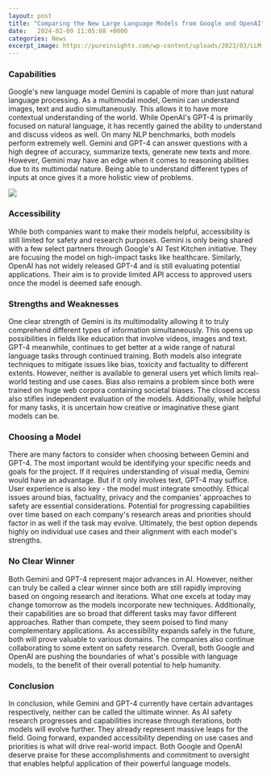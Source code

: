 ```yaml
---
layout: post
title: "Comparing the New Large Language Models from Google and OpenAI"
date:   2024-02-09 11:05:08 +0000
categories: News
excerpt_image: https://pureinsights.com/wp-content/uploads/2023/03/LLM-blog-image-1-LLM-Model-Sizes-Mar-2023.jpg
---
```

### Capabilities
Google's new language model Gemini is capable of more than just natural language processing. As a multimodal model, Gemini can understand images, text and audio simultaneously. This allows it to have more contextual understanding of the world. While OpenAI's GPT-4 is primarily focused on natural language, it has recently gained the ability to understand and discuss videos as well. 
On many NLP benchmarks, both models perform extremely well. Gemini and GPT-4 can answer questions with a high degree of accuracy, summarize texts, generate new texts and more. However, Gemini may have an edge when it comes to reasoning abilities due to its multimodal nature. Being able to understand different types of inputs at once gives it a more holistic view of problems.

![](https://pureinsights.com/wp-content/uploads/2023/03/LLM-blog-image-1-LLM-Model-Sizes-Mar-2023.jpg)
### Accessibility
While both companies want to make their models helpful, accessibility is still limited for safety and research purposes. Gemini is only being shared with a few select partners through Google's AI Test Kitchen initiative. They are focusing the model on high-impact tasks like healthcare. Similarly, OpenAI has not widely released GPT-4 and is still evaluating potential applications. Their aim is to provide limited API access to approved users once the model is deemed safe enough. 
### Strengths and Weaknesses
One clear strength of Gemini is its multimodality allowing it to truly comprehend different types of information simultaneously. This opens up possibilities in fields like education that involve videos, images and text. GPT-4 meanwhile, continues to get better at a wide range of natural language tasks through continued training. Both models also integrate techniques to mitigate issues like bias, toxicity and factuality to different extents.
However, neither is available to general users yet which limits real-world testing and use cases. Bias also remains a problem since both were trained on huge web corpora containing societal biases. The closed access also stifles independent evaluation of the models. Additionally, while helpful for many tasks, it is uncertain how creative or imaginative these giant models can be.
### Choosing a Model
There are many factors to consider when choosing between Gemini and GPT-4. The most important would be identifying your specific needs and goals for the project. If it requires understanding of visual media, Gemini would have an advantage. But if it only involves text, GPT-4 may suffice. User experience is also key - the model must integrate smoothly. 
Ethical issues around bias, factuality, privacy and the companies' approaches to safety are essential considerations. Potential for progressing capabilities over time based on each company's research areas and priorities should factor in as well if the task may evolve. Ultimately, the best option depends highly on individual use cases and their alignment with each model's strengths.
### No Clear Winner 
Both Gemini and GPT-4 represent major advances in AI. However, neither can truly be called a clear winner since both are still rapidly improving based on ongoing research and iterations. What one excels at today may change tomorrow as the models incorporate new techniques. Additionally, their capabilities are so broad that different tasks may favor different approaches. 
Rather than compete, they seem poised to find many complementary applications. As accessibility expands safely in the future, both will prove valuable to various domains. The companies also continue collaborating to some extent on safety research. Overall, both Google and OpenAI are pushing the boundaries of what's possible with language models, to the benefit of their overall potential to help humanity.
### Conclusion
In conclusion, while Gemini and GPT-4 currently have certain advantages respectively, neither can be called the ultimate winner. As AI safety research progresses and capabilities increase through iterations, both models will evolve further. They already represent massive leaps for the field. Going forward, expanded accessibility depending on use cases and priorities is what will drive real-world impact. Both Google and OpenAI deserve praise for these accomplishments and commitment to oversight that enables helpful application of their powerful language models.